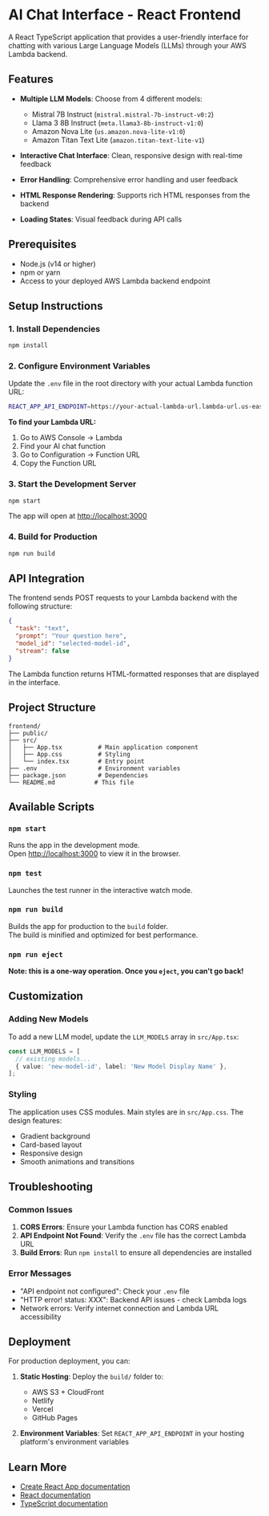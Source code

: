 # AI Chat Interface - React Frontend

A React TypeScript application that provides a user-friendly interface for chatting with various Large Language Models (LLMs) through your AWS Lambda backend.

## Features

- **Multiple LLM Models**: Choose from 4 different models:
  - Mistral 7B Instruct (`mistral.mistral-7b-instruct-v0:2`)
  - Llama 3 8B Instruct (`meta.llama3-8b-instruct-v1:0`)
  - Amazon Nova Lite (`us.amazon.nova-lite-v1:0`)
  - Amazon Titan Text Lite (`amazon.titan-text-lite-v1`)

- **Interactive Chat Interface**: Clean, responsive design with real-time feedback
- **Error Handling**: Comprehensive error handling and user feedback
- **HTML Response Rendering**: Supports rich HTML responses from the backend
- **Loading States**: Visual feedback during API calls

## Prerequisites

- Node.js (v14 or higher)
- npm or yarn
- Access to your deployed AWS Lambda backend endpoint

## Setup Instructions

### 1. Install Dependencies

```bash
npm install
```

### 2. Configure Environment Variables

Update the `.env` file in the root directory with your actual Lambda function URL:

```bash
REACT_APP_API_ENDPOINT=https://your-actual-lambda-url.lambda-url.us-east-1.on.aws/
```

**To find your Lambda URL:**
1. Go to AWS Console → Lambda
2. Find your AI chat function
3. Go to Configuration → Function URL
4. Copy the Function URL

### 3. Start the Development Server

```bash
npm start
```

The app will open at [http://localhost:3000](http://localhost:3000)

### 4. Build for Production

```bash
npm run build
```

## API Integration

The frontend sends POST requests to your Lambda backend with the following structure:

```json
{
  "task": "text",
  "prompt": "Your question here",
  "model_id": "selected-model-id",
  "stream": false
}
```

The Lambda function returns HTML-formatted responses that are displayed in the interface.

## Project Structure

```
frontend/
├── public/
├── src/
│   ├── App.tsx          # Main application component
│   ├── App.css          # Styling
│   └── index.tsx        # Entry point
├── .env                 # Environment variables
├── package.json         # Dependencies
└── README.md           # This file
```

## Available Scripts

### `npm start`

Runs the app in the development mode.\
Open [http://localhost:3000](http://localhost:3000) to view it in the browser.

### `npm test`

Launches the test runner in the interactive watch mode.

### `npm run build`

Builds the app for production to the `build` folder.\
The build is minified and optimized for best performance.

### `npm run eject`

**Note: this is a one-way operation. Once you `eject`, you can't go back!**

## Customization

### Adding New Models

To add a new LLM model, update the `LLM_MODELS` array in `src/App.tsx`:

```typescript
const LLM_MODELS = [
  // existing models...
  { value: 'new-model-id', label: 'New Model Display Name' },
];
```

### Styling

The application uses CSS modules. Main styles are in `src/App.css`. The design features:
- Gradient background
- Card-based layout
- Responsive design
- Smooth animations and transitions

## Troubleshooting

### Common Issues

1. **CORS Errors**: Ensure your Lambda function has CORS enabled
2. **API Endpoint Not Found**: Verify the `.env` file has the correct Lambda URL
3. **Build Errors**: Run `npm install` to ensure all dependencies are installed

### Error Messages

- "API endpoint not configured": Check your `.env` file
- "HTTP error! status: XXX": Backend API issues - check Lambda logs
- Network errors: Verify internet connection and Lambda URL accessibility

## Deployment

For production deployment, you can:

1. **Static Hosting**: Deploy the `build/` folder to:
   - AWS S3 + CloudFront
   - Netlify
   - Vercel
   - GitHub Pages

2. **Environment Variables**: Set `REACT_APP_API_ENDPOINT` in your hosting platform's environment variables

## Learn More

- [Create React App documentation](https://facebook.github.io/create-react-app/docs/getting-started)
- [React documentation](https://reactjs.org/)
- [TypeScript documentation](https://www.typescriptlang.org/)
